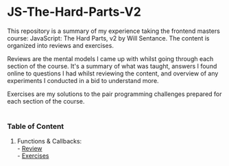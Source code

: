 # JS-The-Hard-Parts-V2
This repository is a summary of my experience taking the frontend masters course: JavaScript: The Hard Parts, v2 by Will Sentance. The content is organized into reviews and exercises.

Reviews are the mental models I came up with whilst going through each section of the course. It's a summary of what was taught, answers I found online to questions I had whilst reviewing the content, and overview of any experiments I conducted in a bid to understand more.

Exercises are my solutions to the pair programming challenges prepared for each section of the course.      
&nbsp;

### Table of Content
  1. Functions & Callbacks:      
    - [Review]("./callbacks/summary.md")    
    - [Exercises]("./callbacks/index.js")
